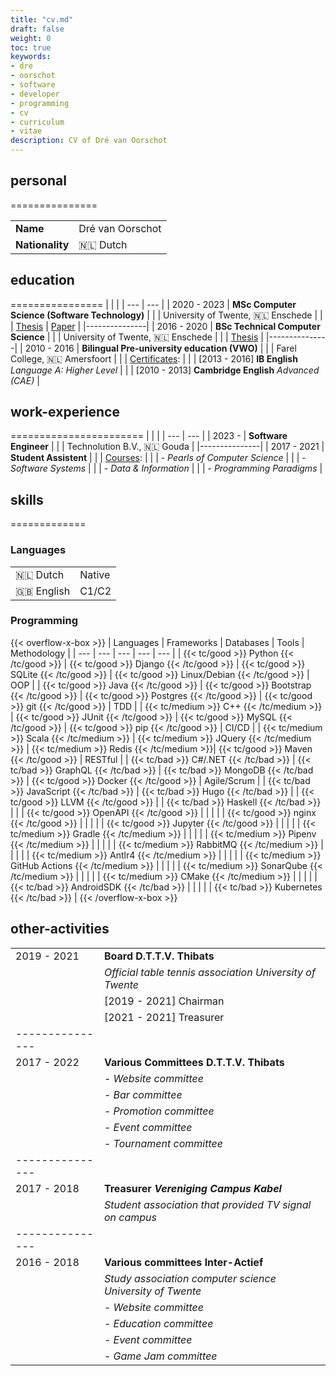 ```yaml
---
title: "cv.md"
draft: false
weight: 0
toc: true
keywords:
- dre
- oorschot
- software
- developer
- programming
- cv
- curriculum
- vitae
description: CV of Dré van Oorschot
---
```


<script>
    const tags = [".sql", ".csv", ".json", ".so", ".sh", ".dll", ".exe", ".py", ".java", ".class",
        ".jar", ".cpp", ".c", ".o", ".ll", ".xml", ".yaml", ".toml", ".txt", ".js", ".html", ".css",
        ".log", ".zip", ".tar.gz", ".hs", ".cs"]
        .map(value => ({ value, sort: Math.random() }))
        .sort((a, b) => a.sort - b.sort)
        .map(({ value }) => value);

    document.addEventListener("DOMContentLoaded", _ => {
        let headings = document.querySelectorAll("h2");
        headings.forEach(elem => {
            elem.innerHTML = elem.innerHTML + tags.pop();
        });
    });
</script>


## personal
===============

|                 |                         |
| ---             | ---                     |
| **Name**        | Dré van Oorschot        |
| **Nationality** | 🇳🇱 Dutch                |

## education
================
|               |                                                         |
| ---           | ---                                                     |
| 2020 - 2023   | **MSc Computer Science (Software Technology)**          |
|               | University of Twente, 🇳🇱 Enschede                       |
|               | [Thesis](https://essay.utwente.nl/96536/) \| [Paper](https://link.springer.com/chapter/10.1007/978-3-031-57259-3_15)              |
|---------------|
| 2016 - 2020   | **BSc Technical Computer Science**                      |
|               | University of Twente, 🇳🇱 Enschede                       |
|               | [Thesis](https://essay.utwente.nl/80589/)               |
|---------------|
| 2010 - 2016   | **Bilingual Pre-university education (VWO)**            |
|               | Farel College, 🇳🇱 Amersfoort                            |
|               | <u>Certificates</u>:                                    |
|               | [2013 - 2016] **IB English** *Language A: Higher Level* |
|               | [2010 - 2013] **Cambridge English** *Advanced (CAE)*    |

## work-experience
=======================
|               |                                                         |
| ---           | ---                                                     |
| 2023 -        | **Software Engineer**                                   |
|               | Technolution B.V., 🇳🇱 Gouda                             |
|---------------|
| 2017 - 2021   | **Student Assistent**                                   |
|               | <u>Courses</u>:                                         |
|               | - *Pearls of Computer Science*                          |
|               | - *Software Systems*                                    |
|               | - *Data & Information*                                  |
|               | - *Programming Paradigms*                               |


## skills
=============
### Languages

|               |                                                         |
| ---           | ---                                                     |
| 🇳🇱 Dutch      | Native                                                  |
| 🇬🇧 English    | C1/C2                                                   |

### Programming
{{< overflow-x-box >}}
| Languages                                     | Frameworks                                    | Databases                                 | Tools                                                 | Methodology  |
| ---                                           | ---                                           | ---                                       | ---                                                   | ---          |
| {{< tc/good >}} Python {{< /tc/good >}}       | {{< tc/good >}} Django {{< /tc/good >}}       | {{< tc/good >}} SQLite {{< /tc/good >}}   | {{< tc/good >}} Linux/Debian {{< /tc/good >}}         | OOP          |
| {{< tc/good >}} Java {{< /tc/good >}}         | {{< tc/good >}} Bootstrap {{< /tc/good >}}    | {{< tc/good >}} Postgres {{< /tc/good >}} | {{< tc/good >}} git {{< /tc/good >}}                  | TDD          |
| {{< tc/medium >}} C++ {{< /tc/medium >}}      | {{< tc/good >}} JUnit {{< /tc/good >}}        | {{< tc/good >}} MySQL {{< /tc/good >}}    | {{< tc/good >}} pip {{< /tc/good >}}                  | CI/CD        |
| {{< tc/medium >}} Scala {{< /tc/medium >}}    | {{< tc/medium >}} JQuery {{< /tc/medium >}}   | {{< tc/medium >}} Redis {{< /tc/medium >}}| {{< tc/good >}} Maven {{< /tc/good >}}                | RESTful      |
| {{< tc/bad >}} C#/.NET {{< /tc/bad >}}        | {{< tc/bad >}} GraphQL {{< /tc/bad >}}        | {{< tc/bad >}} MongoDB {{< /tc/bad >}}    | {{< tc/good >}} Docker {{< /tc/good >}}               | Agile/Scrum  |
| {{< tc/bad >}} JavaScript {{< /tc/bad >}}     | {{< tc/bad >}} Hugo {{< /tc/bad >}}           |                                           | {{< tc/good >}} LLVM {{< /tc/good >}}                 |
| {{< tc/bad >}} Haskell {{< /tc/bad >}}        |                                               |                                           | {{< tc/good >}} OpenAPI {{< /tc/good >}}              |
|                                               |                                               |                                           | {{< tc/good >}} nginx {{< /tc/good >}}                |
|                                               |                                               |                                           | {{< tc/good >}} Jupyter {{< /tc/good >}}              |
|                                               |                                               |                                           | {{< tc/medium >}} Gradle {{< /tc/medium >}}           |
|                                               |                                               |                                           | {{< tc/medium >}} Pipenv {{< /tc/medium >}}           |
|                                               |                                               |                                           | {{< tc/medium >}} RabbitMQ {{< /tc/medium >}}         |
|                                               |                                               |                                           | {{< tc/medium >}} Antlr4 {{< /tc/medium >}}           |
|                                               |                                               |                                           | {{< tc/medium >}} GitHub Actions {{< /tc/medium >}}   |
|                                               |                                               |                                           | {{< tc/medium >}} SonarQube {{< /tc/medium >}}        |
|                                               |                                               |                                           | {{< tc/medium >}} CMake {{< /tc/medium >}}            |
|                                               |                                               |                                           | {{< tc/bad >}} AndroidSDK {{< /tc/bad >}}             |
|                                               |                                               |                                           | {{< tc/bad >}} Kubernetes {{< /tc/bad >}}             |
{{< /overflow-x-box >}}

## other-activities

|               |                                                           |
| ---           | ---                                                       |
| 2019 - 2021   | **Board D.T.T.V. Thibats**                                |
|               | *Official table tennis association University of Twente*  |
|               | [2019 - 2021] Chairman                                    |
|               | [2021 - 2021] Treasurer                                   |
|---------------|
| 2017 - 2022   | **Various Committees D.T.T.V. Thibats**                   |
|               | - *Website committee*                                     |
|               | - *Bar committee*                                         |
|               | - *Promotion committee*                                   |
|               | - *Event committee*                                       |
|               | - *Tournament committee*                                  |
|---------------|
| 2017 - 2018   | **Treasurer *Vereniging Campus Kabel***                   |
|               | *Student association that provided TV signal on campus*   |
|---------------|
| 2016 - 2018   | **Various committees Inter-Actief**                       |
|               | *Study association computer science University of Twente* |
|               | - *Website committee*                                     |
|               | - *Education committee*                                   |
|               | - *Event committee*                                       |
|               | - *Game Jam committee*                                    |
